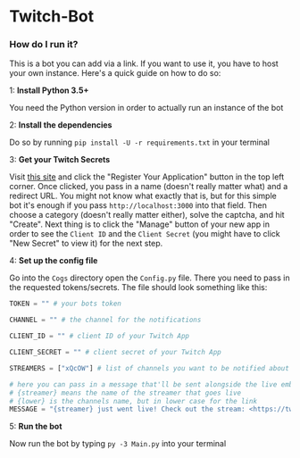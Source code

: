 # Twitch-Bot

### How do I run it?

This is a bot you can add via a link. If you want to use it, you have to host your own instance. Here's a quick guide on how to do so:

1: **Install Python 3.5+**

You need the Python version in order to actually run an instance of the bot

2: **Install the dependencies**

Do so by running `pip install -U -r requirements.txt` in your terminal

3: **Get your Twitch Secrets**

Visit [this site](https://dev.twitch.tv/console/apps) and click the "Register Your Application" button in the top left corner. Once clicked, you pass in a name (doesn't really matter what) and a redirect URL. You might not know what exactly that is, but for this simple bot it's enough if you pass `http://localhost:3000` into that field. Then choose a category (doesn't really matter either), solve the captcha, and hit "Create".
Next thing is to click the "Manage" button of your new app in order to see the `Client ID` and the `Client Secret` (you might have to click "New Secret" to view it) for the next step.

4: **Set up the config file**

Go into the `Cogs` directory open the `Config.py` file. There you need to pass in the requested tokens/secrets.
The file should look something like this:

```py
TOKEN = "" # your bots token

CHANNEL = "" # the channel for the notifications

CLIENT_ID = "" # client ID of your Twitch App

CLIENT_SECRET = "" # client secret of your Twitch App

STREAMERS = ["xQcOW"] # list of channels you want to be notified about when they go live (separate them by a comma)

# here you can pass in a message that'll be sent alongside the live embed.
# {streamer} means the name of the streamer that goes live
# {lower} is the channels name, but in lower case for the link
MESSAGE = "{streamer} just went live! Check out the stream: <https://twitch.tv/{lower}>"
```

5: **Run the bot**

Now run the bot by typing `py -3 Main.py` into your terminal
